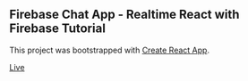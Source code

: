 ## Firebase Chat App - Realtime React with Firebase Tutorial

This project was bootstrapped with [Create React App](https://github.com/facebook/create-react-app).

[Live](https://fir-chat-app-cc041.firebaseapp.com/)
